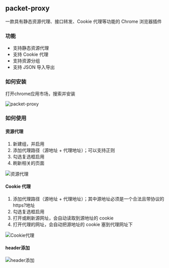 ## packet-proxy

一款具有静态资源代理、接口转发、Cookie 代理等功能的 Chrome 浏览器插件

### 功能

- 支持静态资源代理
- 支持 Cookie 代理
- 支持资源分组
- 支持 JSON 导入导出

### 如何安装

打开chrome应用市场，搜索并安装

![packet-proxy](https://images.tuyacn.com/rms-static/93e1a5e0-757e-11eb-9c5c-c32dfb6ed311-1614047207230.png?tyName=image-20210223102350838.png)

### 如何使用

#### 资源代理

1. 新建组，并启用
2. 添加代理路径（源地址 + 代理地址）；可以支持正则
3. 勾选复选框启用
4. 刷新相关的页面

![资源代理](https://images.tuyacn.com/rms-static/150e90b0-5266-11eb-bc15-27e102d5b696-1610188395835.png?tyName=1.png)

#### Cookie 代理

1. 添加代理路径（源地址 + 代理地址）；其中源地址必须是一个合法且带协议的 https?地址
2. 勾选复选框启用
3. 打开或刷新源网址，会自动读取到源地址的 cookie
4. 打开代理的网址，会自动把源地址的 cookie 塞到代理网址下

![Cookie代理](https://images.tuyacn.com/rms-static/1511c500-5266-11eb-93ad-cdb53fd2d912-1610188395856.png?tyName=2.png)

#### header添加

![header添加](https://images.tuyacn.com/rms-static/4b594f60-7580-11eb-9a62-5b4f20ec0966-1614047944534.png?tyName=header.png)
